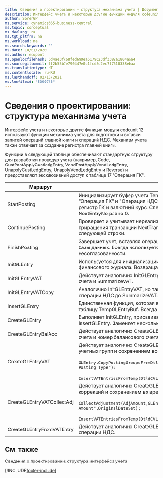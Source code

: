 ```yaml
---
title: Сведения о проектировании — структура механизма учета | Документация Майкрософт
description: Интерфейс учета и некоторые другие функции модуля codeunit 12 используют функции механизма учета для подготовки и вставки записей операций главной книги и операций НДС. Механизм учета также отвечает за создание регистра главной книги.
author: SorenGP
ms.service: dynamics365-business-central
ms.topic: conceptual
ms.devlang: na
ms.tgt_pltfrm: na
ms.workload: na
ms.search.keywords: ''
ms.date: 10/01/2020
ms.author: edupont
ms.openlocfilehash: 6d4ae3fc68fed690ea5179623df3382a1804aaa4
ms.sourcegitcommit: ff2b55b7e790447e0c1fcd5c2ec7f7610338ebaa
ms.translationtype: HT
ms.contentlocale: ru-RU
ms.lasthandoff: 02/15/2021
ms.locfileid: "5390743"
---
```

# <a name="design-details-posting-engine-structure"></a>Сведения о проектировании: структура механизма учета
Интерфейс учета и некоторые другие функции модуля codeunit 12 используют функции механизма учета для подготовки и вставки записей операций главной книги и операций НДС. Механизм учета также отвечает за создание регистра главной книги.  
  
 Функции в следующей таблице обеспечивают стандартную структуру для разработки процедур учета (например, Code, CustPostApplyCustledgEntry, VendPostApplyVendLedgEntry, UnapplyCustLedgEntry, UnapplyVendLedgEntry и Reverse) и предоставляют эксклюзивный доступ к таблице 17 "Операция ГК".  
  
|Маршрут|Описание|  
|-------------|---------------------------------------|  
|StartPosting|Инициализирует буфер учета TempGLEntryBuf, блокирует таблицы "Операция ГК" и "Операция НДС" и инициализирует учетный период, регистр ГК и валютный курс. Следует вызывать только один раз; значение NextEntryNo равно 0.|  
|ContinuePosting|Проверяет и учитывает нереализованный НДС для предыдущего приращения транзакции NextTransactionNo, а также подготавливает учет следующей строки.|  
|FinishPosting|Завершает учет, вставляя операции ГК из временного буфера в таблицу базы данных. Всегда используется вместе с StartPosting. Проверяет несогласованности.|  
|InitGLEntry|Используется для инициализации новой операции ГК для строки финансового журнала. Возвращает GLEntry в качестве параметра.|  
|InitGLEntryVAT|Действует аналогично InitGLEntry, но также назначает номер балансового счета и SummarizeVAT.|  
|InitGLEntryVATCopy|Аналогично InitGLEntryVAT, но также копирует данные учетных групп из операции НДС до SummarizeVAT.|  
|InsertGLEntry|Единственная функция, которая вставляет операцию ГК в глобальную таблицу TempGLEntryBuf. Всегда используйте эту функцию для вставки.|  
|CreateGLEntry|Выполняет InitGLEntry, присваивает сумму в ДОВ, а затем выполняет InsertGLEntry. Заменяет несколько строк кода одним вызовом функции.|  
|CreateGLEntryBalAcc|Действует аналогично CreateGLEntry, но также назначает тип балансового счета и номер балансового счета.|  
|CreateGLEntryVAT|Действует аналогично CreateGLEntry, но с дополнительной обработкой учетных групп и сохранением во временном буфере НДС:<br /><br /> `GLEntry.CopyPostingGroupsFromDtldCVBuf(DtldCVLedgEntryBuf,GenJnlLine."Gen. Posting Type");`<br /><br /> `InsertVATEntriesFromTemp(DtldCVLedgEntryBuf,GLEntry);`|  
|CreateGLEntryVATCollectAdj|Действует аналогично CreateGLEntry, но с дополнительной коллекций коррекций и сохранением во временном буфере НДС:<br /><br /> `CollectAdjustment(AdjAmount,GLEntry.Amount,GLEntry."Additional-Currency Amount",OriginalDateSet);`<br /><br /> `InsertVATEntriesFromTemp(DtldCVLedgEntryBuf,GLEntry);`|  
|CreateGLEntryFromVATEntry|Действует аналогично CreateGLEntry, но также копирует учетные группы из операции НДС.|  
  
## <a name="see-also"></a>См. также  
 [Сведения о проектировании: структура интерфейса учета](design-details-posting-interface-structure.md)

[!INCLUDE[footer-include](includes/footer-banner.md)]